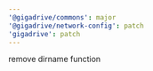 ```yaml
---
'@gigadrive/commons': major
'@gigadrive/network-config': patch
'gigadrive': patch
---
```


remove dirname function
